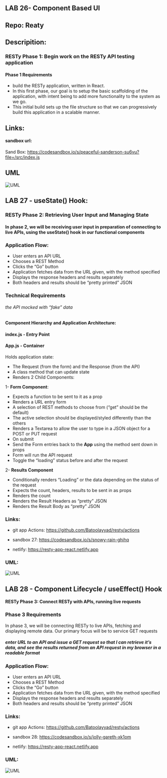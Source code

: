 ## LAB 26- Component Based UI
## Repo: Reaty


## Descripition:
### RESTy Phase 1: Begin work on the RESTy API testing application

#### Phase 1 Requirements


- build the RESTy application, written in React.
- In this first phase, our goal is to setup the basic scaffolding of the application, with intent being to add more functionality to the system as we go.
- This initial build sets up the file structure so that we can progressively build this application in a scalable manner.


## Links:

#### sandbox url:

Sand Box:
https://codesandbox.io/s/peaceful-sanderson-su6vu?file=/src/index.js




## UML
![UML](./UML26.PNG)




## LAB 27 - useState() Hook:

### RESTy Phase 2: Retrieving User Input and Managing State

#### In phase 2, we will be receiving user input in preparation of connecting to live APIs, using the useState() hook in our functional components


### Application Flow:

- User enters an API URL
- Chooses a REST Method
- Clicks the “Go” button
- Application fetches data from the URL given, with the method specified
- Displays the response headers and results separately
- Both headers and results should be “pretty printed” JSON


### Technical Requirements 
###### the API  mocked with “fake” data

#### Component Hierarchy and Application Architecture:

#### index.js - Entry Point
#### App.js - Container


 Holds application state: 
- The Request (from the form) and the Response (from the API)
- A class method that can update state
- Renders 2 Child Components:


1- **Form Component**:
- Expects a function to be sent to it as a prop
- Renders a URL entry form
- A selection of REST methods to choose from (“get” should be the default)
- The active selection should be displayed/styled differently than the others
- Renders a Textarea to allow the user to type in a JSON object for a POST or PUT request
- On submit
- Send the Form entries back to the **App** using the method sent down in props
- Form will run the API request
- Toggle the “loading” status before and after the request


2- **Results Component**
- Conditionally renders “Loading” or the data depending on the status of the request
- Expects the count, headers, results to be sent in as props
- Renders the count
- Renders the Result Headers as “pretty” JSON
- Renders the Result Body as “pretty” JSON


### Links:

- git app Actions: https://github.com/Batoolayyad/resty/actions

- sandbox 27: https://codesandbox.io/s/snowy-rain-ghihq

- netlify: https://resty-app-react.netlify.app



### UML:
![UML](./UML27.PNG)


## LAB 28 - Component Lifecycle / useEffect() Hook
#### RESTy Phase 3: Connect RESTy with APIs, running live requests

### Phase 3 Requirements
In phase 3, we will be connecting RESTy to live APIs, fetching and displaying remote data. Our primary focus will be to service GET requests


##### enter URL to an API and issue a GET request so that I can retrieve it’s data, and see the results returned from an API request in my browser in a readable format

### Application Flow:

- User enters an API URL
- Chooses a REST Method
- Clicks the “Go” button
- Application fetches data from the URL given, with the method specified
- Displays the response headers and results separately
- Both headers and results should be “pretty printed” JSON


### Links:

- git app Actions: 
https://github.com/Batoolayyad/resty/actions



- sandbox 28:
https://codesandbox.io/s/jolly-gareth-xk1om



- netlify: https://resty-app-react.netlify.app




### UML:
![UML](./UML27.PNG)



